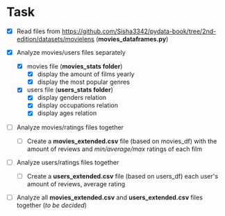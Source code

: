 # Task
- [x] Read files from https://github.com/Sisha3342/pydata-book/tree/2nd-edition/datasets/movielens 
(**movies_dataframes.py**)

- [x] Analyze movies/users files separately
    - [x] movies file (**movies_stats folder**)
        - [x] display the amount of films yearly
        - [x] display the most popular genres
    - [x] users file (**users_stats folder**)
		- [x] display genders relation
		- [x] display occupations relation
		- [x] display ages relation
- [ ] Analyze movies/ratings files together
    - [ ] Create a **movies_extended.csv** file (based on movies_df) with the amount of reviews and *min/average/max* ratings of each film
- [ ] Analyze users/ratings files together
    - [ ] Create a **users_extended.csv** file (based on users_df) each user's amount of reviews, average rating
 - [ ] Analyze all **movies_extended.csv** and **users_extended.csv** files together (*to be decided*) 